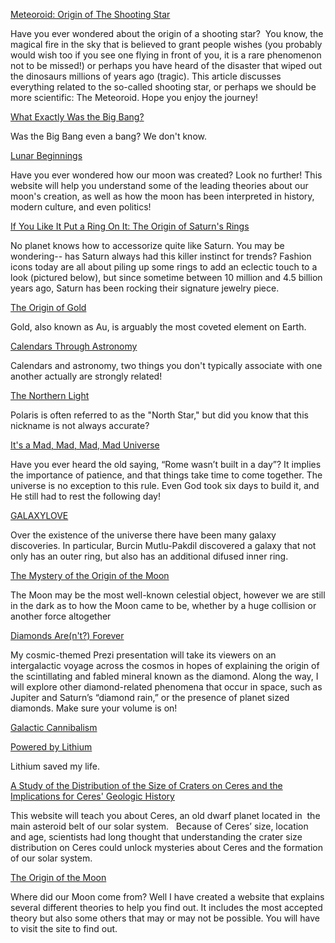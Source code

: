 [Meteoroid: Origin of The Shooting Star](https://avaepidemic.wixsite.com/website)

Have you ever wondered about the origin of a shooting star? 
You know, the magical fire in the sky that is believed to grant people wishes (you probably would wish too if you see one flying in front of you, it is a rare phenomenon not to be missed!) or perhaps you have heard of the disaster that wiped out the dinosaurs millions of years ago (tragic). This article discusses everything related to the so-called shooting star, or perhaps we should be more scientific: The Meteoroid.
Hope you enjoy the journey!

[What Exactly Was the Big Bang?](https://astronomy1280jennadelgado.weebly.com)

Was the Big Bang even a bang? We don't know. 

[Lunar Beginnings](https://lunarbeginnings.weebly.com/)

Have you ever wondered how our moon was created? Look no further! This website will help you understand some of the leading theories about our moon's creation, as well as how the moon has been interpreted in history, modern culture, and even politics!

[If You Like It Put a Ring On It: The Origin of Saturn's Rings](https://cosmos-politan.weebly.com/)

No planet knows how to accessorize quite like Saturn. You may be wondering-- has Saturn always had this killer instinct for trends? Fashion icons today are all about piling up some rings to add an eclectic touch to a look (pictured below), but since sometime between 10 million and 4.5 billion years ago, Saturn has been rocking their signature jewelry piece. 

[The Origin of Gold](https://qdg9xwb.wixsite.com/originofgold)

Gold, also known as Au, is arguably the most coveted element on Earth.

[Calendars Through Astronomy](https://prezi.com/view/kV8yHhxpUj23OIbrxWIV/)

Calendars and astronomy, two things you don't typically associate with one another actually are strongly related!

[The Northern Light](https://ach3da.wixsite.com/mysite-1)

Polaris is often referred to as the "North Star," but did you know that this nickname is not always accurate?

[It's a Mad, Mad, Mad, Mad Universe](https://madmadmadmaduniverse.weebly.com/)

Have you ever heard the old saying, “Rome wasn’t built in a day”? It implies the importance of patience, and that things take time to come together. The universe is no exception to this rule. Even God took six days to build it, and He still had to rest the following day! 

[GALAXYLOVE](https://ubj6bc.wixsite.com/website)

Over the existence of the universe there have been many galaxy discoveries. In particular, Burcin
Mutlu-Pakdil discovered a galaxy that not only has an outer ring, but also has an additional
difused inner ring.

[The Mystery of the Origin of the Moon](https://mak7xg.wixsite.com/originsproject)

The Moon may be the most well-known celestial object, however we are still in the dark
as to how the Moon came to be, whether by a huge collision or another force altogether

[Diamonds Are(n't?) Forever](https://prezi.com/view/EYNQleIuRVttUSUsgTql/)

My cosmic-themed Prezi presentation will take its viewers on an intergalactic voyage across the cosmos in hopes of explaining the origin of the scintillating and fabled mineral known as the diamond. Along the way, I will explore other diamond-related phenomena that occur in space, such as Jupiter and Saturn’s “diamond rain,” or the presence of planet sized diamonds. Make sure your volume is on!

[Galactic Cannibalism](https://stevenradilla1.wixsite.com/mysite)

[Powered by Lithium](https://lithiumorigins2020.wordpress.com)

Lithium saved my life.

[A Study of the Distribution of the Size of Craters on Ceres and the Implications for Ceres' Geologic History](flatworm-butterfly-39fd.squarespace.com)

This website will teach you about Ceres, an old dwarf planet located in  the main asteroid belt of our solar system.   Because of Ceres’ size, location and age, scientists had long thought that understanding the crater size distribution on Ceres could unlock mysteries about Ceres and the formation of our solar system.  

[The Origin of the Moon](https://svs9fq.wixsite.com/originofthemoon)

Where did our Moon come from? Well I have created a website that explains several different theories to help you find out. It includes the most accepted theory but also some others that may or may not be possible. You will have to visit the site to find out. 

